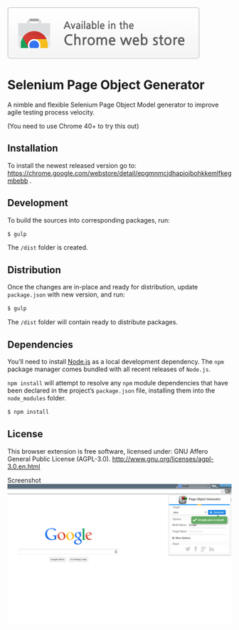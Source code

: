 <a target="_blank" href="https://chrome.google.com/webstore/detail/epgmnmcjdhapiojbohkkemlfkegmbebb">![Try it now in Chrome Web Store](/images/chrome-web-store.png "Click here to install this extension from the Chrome Web Store")</a>


Selenium Page Object Generator
==============================

A nimble and flexible Selenium Page Object Model generator to improve agile testing process velocity.

(You need to use Chrome 40+ to try this out)

Installation
-
To install the newest released version go to: https://chrome.google.com/webstore/detail/epgmnmcjdhapiojbohkkemlfkegmbebb .

Development
-
To build the sources into corresponding packages, run:

```bash
$ gulp
```

The `/dist` folder is created.

Distribution
-
Once the changes are in-place and ready for distribution, update `package.json` with new version, and run:

```bash
$ gulp
```

The `/dist` folder will contain ready to distribute packages.

Dependencies
-
You’ll need to install [Node.js](https://nodejs.org/) as a local development dependency. The `npm` package manager comes bundled with all recent releases of `Node.js`.

`npm install` will attempt to resolve any `npm` module dependencies that have been declared in the project’s `package.json` file, installing them into the `node_modules` folder.

```bash
$ npm install
```

License
-

This browser extension is free software, licensed under: GNU Affero General Public License (AGPL-3.0). http://www.gnu.org/licenses/agpl-3.0.en.html

Screenshot
![screenshot](/images/popup.png)